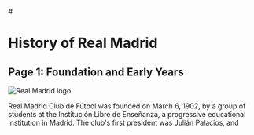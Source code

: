 #<!DOCTYPE html>
<html>
  <head>
    <title>History of Real Madrid - Page 1</title>
  </head>
  <body>
    <h1>History of Real Madrid</h1>
    <h2>Page 1: Foundation and Early Years</h2>
    <img src="https://www.realmadrid.com/img/horizontal_940px/real-madrid-logo.png" alt="Real Madrid logo">
    <p>Real Madrid Club de Fútbol was founded on March 6, 1902, by a group of students at the Institución Libre de Enseñanza, a progressive educational institution in Madrid. The club's first president was Julián Palacios, and
